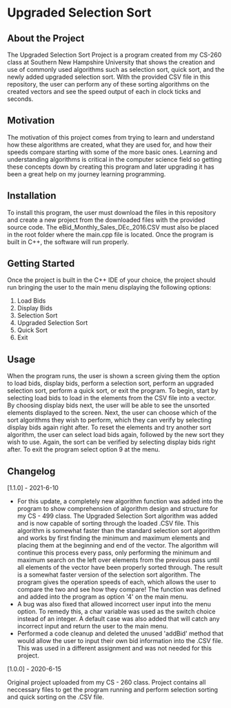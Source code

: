 # Upgraded Selection Sort

## About the Project

The Upgraded Selection Sort Project is a program created from my CS-260 class at Southern New Hampshire University that shows the creation and use of
commonly used algorithms such as selection sort, quick sort, and the newly added upgraded selection sort. With the provided CSV file in this repository, the user can perform any
of these sorting algorithms on the created vectors and see the speed output of each in clock ticks and seconds. 

## Motivation

The motivation of this project comes from trying to learn and understand how these algorithms are created, what they are used for, and how their speeds compare starting with 
some of the more basic ones. Learning and understanding algorithms is critical in the computer science field so getting these concepts down by creating this program and later 
upgrading it has been a great help on my journey learning programming. 

## Installation

To install this program, the user must download the files in this repository and create a new project from the downloaded files with the provided source code. The 
eBid_Monthly_Sales_DEc_2016.CSV must also be placed in the root folder where the main.cpp file is located. Once the program is built in C++, the software will run properly.

## Getting Started

Once the project is built in the C++ IDE of your choice, the project should run bringing the user to the main menu displaying the following options:
1. Load Bids
2. Display Bids
3. Selection Sort
4. Upgraded Selection Sort
5. Quick Sort
9. Exit

## Usage

When the program runs, the user is shown a screen giving them the option to load bids, display bids, perform a selection sort, perform an upgraded selection sort, perform a 
quick sort, or exit the program. To begin, start by selecting load bids to load in the elements from the CSV file into a vector. By choosing display bids next, the user 
will be able to see the unsorted elements displayed to the screen. Next, the user can choose which of the sort algorithms they wish to perform, which they can verify by selecting
display bids again right after. To reset the elements and try another sort algorithm, the user can select load bids again, followed by the new sort they wish to use. Again,
the sort can be verified by selecting display bids right after. To exit the program select option 9 at the menu.

## Changelog

[1.1.0] - 2021-6-10

- For this update, a completely new algorithm function was added into the program to show comprehension of algorithm design and structure for my CS - 499 class. The Upgraded Selection Sort algorithm was added and is now capable of sorting through the loaded .CSV file. This algorithm is somewhat faster than the standard selection sort algorithm and works by first finding the minimum and maximum elements and placing them at the beginning and end of the vector. The algorithm will continue this process every pass, only performing the minimum and maximum search on the left over elements from the previous pass until all elements of the vector have been properly sorted through. The result is a somewhat faster version of the selection sort algorithm. The program gives the operation speeds of each, which allows the user to compare the two and see how they compare! The function was defined and added into the program as option '4' on the main menu. 
- A bug was also fixed that allowed incorrect user input into the menu option. To remedy this, a char variable was used as the switch choice instead of an integer. A default case was also added that will catch any incorrect input and return the user to the main menu.
- Performed a code cleanup and deleted the unused 'addBid' method that would allow the user to input their own bid information into the .CSV file. This was used in a different assignment and was not needed for this project.

[1.0.0] - 2020-6-15

Original project uploaded from my CS - 260 class. Project contains all neccessary files to get the program running and perform selection sorting and quick sorting on the .CSV file.
